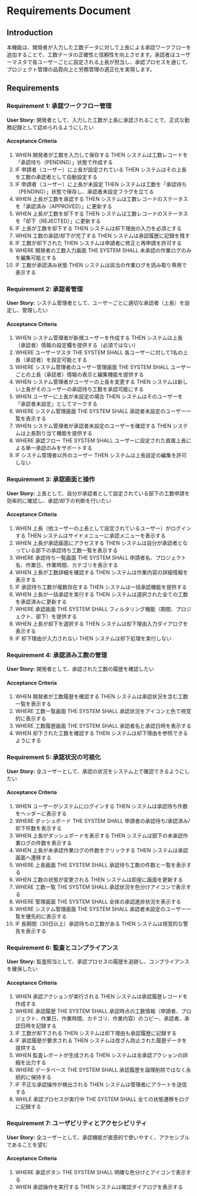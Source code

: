 # Requirements Document

## Introduction
本機能は、開発者が入力した工数データに対して上長による承認ワークフローを追加することで、工数データの正確性と信頼性を向上させます。承認者はユーザーマスタで各ユーザーごとに設定される上長が担当し、承認プロセスを通じて、プロジェクト管理の品質向上と労務管理の適正化を実現します。

## Requirements

### Requirement 1: 承認ワークフロー管理
**User Story:** 開発者として、入力した工数が上長に承認されることで、正式な勤務記録として認められるようにしたい

#### Acceptance Criteria
1. WHEN 開発者が工数を入力して保存する THEN システムは工数レコードを「承認待ち（PENDING）」状態で作成する
2. IF 申請者（ユーザー）に上長が設定されている THEN システムはその上長を工数の承認者として自動設定する
3. IF 申請者（ユーザー）に上長が未設定 THEN システムは工数を「承認待ち（PENDING）」状態で保存し、承認者未設定フラグを立てる
4. WHEN 上長が工数を承認する THEN システムは工数レコードのステータスを「承認済み（APPROVED）」に更新する
5. WHEN 上長が工数を却下する THEN システムは工数レコードのステータスを「却下（REJECTED）」に更新する
6. IF 上長が工数を却下する THEN システムは却下理由の入力を必須とする
7. WHEN 工数の承認/却下が完了する THEN システムは承認履歴に記録を残す
8. IF 工数が却下された THEN システムは申請者に修正と再申請を許可する
9. WHERE 開発者の工数入力画面 THE SYSTEM SHALL 未承認の作業ログのみを編集可能とする
10. IF 工数が承認済み状態 THEN システムは該当の作業ログを読み取り専用で表示する

### Requirement 2: 承認者管理
**User Story:** システム管理者として、ユーザーごとに適切な承認者（上長）を設定し、管理したい

#### Acceptance Criteria
1. WHEN システム管理者が新規ユーザーを作成する THEN システムは上長（承認者）情報の設定欄を提供する（必須ではない）
2. WHERE ユーザーマスタ THE SYSTEM SHALL 各ユーザーに対して1名の上長（承認者）を設定可能とする
3. WHERE システム管理者のユーザー管理画面 THE SYSTEM SHALL ユーザーごとの上長（承認者）情報の表示と編集機能を提供する
4. WHEN システム管理者がユーザーの上長を変更する THEN システムは新しい上長がそのユーザーの承認待ち工数を承認可能にする
5. WHEN ユーザーに上長が未設定の場合 THEN システムはそのユーザーを「承認者未設定」としてマークする
6. WHERE システム管理画面 THE SYSTEM SHALL 承認者未設定のユーザー一覧を表示する
7. WHEN システム管理者が承認者未設定のユーザーを確認する THEN システムは上長割り当て機能を提供する
8. WHERE 承認フロー THE SYSTEM SHALL ユーザーに設定された直属上長による単一承認のみをサポートする
9. IF システム管理者以外のユーザー THEN システムは上長設定の編集を許可しない

### Requirement 3: 承認画面と操作
**User Story:** 上長として、自分が承認者として設定されている部下の工数申請を効率的に確認し、承認/却下の判断を行いたい

#### Acceptance Criteria
1. WHEN 上長（他ユーザーの上長として設定されているユーザー）がログインする THEN システムはサイドメニューに承認メニューを表示する
2. WHEN 上長が承認画面にアクセスする THEN システムは自分が承認者となっている部下の承認待ち工数一覧を表示する
3. WHERE 承認待ち一覧画面 THE SYSTEM SHALL 申請者名、プロジェクト名、作業日、作業時間、カテゴリを表示する
4. WHEN 上長が工数詳細を確認する THEN システムは作業内容の詳細情報を表示する
5. IF 承認待ち工数が複数存在する THEN システムは一括承認機能を提供する
6. WHEN 上長が一括承認を実行する THEN システムは選択された全ての工数を承認済みに更新する
7. WHERE 承認画面 THE SYSTEM SHALL フィルタリング機能（期間、プロジェクト、部下）を提供する
8. WHEN 上長が却下を選択する THEN システムは却下理由入力ダイアログを表示する
9. IF 却下理由が入力されない THEN システムは却下処理を実行しない

### Requirement 4: 承認済み工数の管理
**User Story:** 開発者として、承認された工数の履歴を確認したい

#### Acceptance Criteria
1. WHEN 開発者が工数履歴を確認する THEN システムは承認状況を含む工数一覧を表示する
2. WHERE 工数一覧画面 THE SYSTEM SHALL 承認状況をアイコンと色で視覚的に表示する
3. WHERE 工数履歴画面 THE SYSTEM SHALL 承認者名と承認日時を表示する
4. WHEN 却下された工数を確認する THEN システムは却下理由を参照できるようにする

### Requirement 5: 承認状況の可視化
**User Story:** 全ユーザーとして、承認の状況をシステム上で確認できるようにしたい

#### Acceptance Criteria
1. WHEN ユーザーがシステムにログインする THEN システムは承認待ち件数をヘッダーに表示する
2. WHERE ダッシュボード THE SYSTEM SHALL 申請者の承認待ち/承認済み/却下件数を表示する
3. WHEN 上長がダッシュボードを表示する THEN システムは部下の未承認作業ログの件数を表示する
4. WHEN 上長が未承認作業ログの件数をクリックする THEN システムは承認画面へ遷移する
5. WHERE 上長画面 THE SYSTEM SHALL 承認待ち工数の件数と一覧を表示する
6. WHEN 工数の状態が変更される THEN システムは即座に画面を更新する
7. WHERE 工数一覧 THE SYSTEM SHALL 承認状況を色分けアイコンで表示する
8. WHERE 管理画面 THE SYSTEM SHALL 全体の承認進捗状況を表示する
9. WHERE システム管理画面 THE SYSTEM SHALL 承認者未設定のユーザー一覧を優先的に表示する
10. IF 長期間（30日以上）承認待ちの工数がある THEN システムは視覚的な警告を表示する

### Requirement 6: 監査とコンプライアンス
**User Story:** 監査担当として、承認プロセスの履歴を追跡し、コンプライアンスを確保したい

#### Acceptance Criteria
1. WHEN 承認アクションが実行される THEN システムは承認履歴レコードを作成する
2. WHERE 承認履歴 THE SYSTEM SHALL 承認時点の工数情報（申請者、プロジェクト、作業日、作業時間、カテゴリ、作業内容）のコピー、承認者、承認日時を記録する
3. IF 工数が却下される THEN システムは却下理由も承認履歴に記録する
4. IF 承認履歴が要求される THEN システムは改ざん防止された履歴データを提供する
5. WHEN 監査レポートが生成される THEN システムは全承認アクションの詳細を出力する
6. WHERE データベース THE SYSTEM SHALL 承認履歴を論理削除ではなく永続的に保持する
7. IF 不正な承認操作が検出される THEN システムは管理者にアラートを送信する
8. WHILE 承認プロセスが実行中 THE SYSTEM SHALL 全ての状態遷移をログに記録する

### Requirement 7: ユーザビリティとアクセシビリティ
**User Story:** 全ユーザーとして、承認機能が直感的で使いやすく、アクセシブルであることを望む

#### Acceptance Criteria
1. WHERE 承認ボタン THE SYSTEM SHALL 明確な色分けとアイコンで表示する
2. WHEN 承認操作を実行する THEN システムは確認ダイアログを表示する